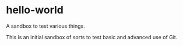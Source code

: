 # hello-world
A sandbox to test various things.

This is an initial sandbox of sorts to test basic and advanced use of Git.
